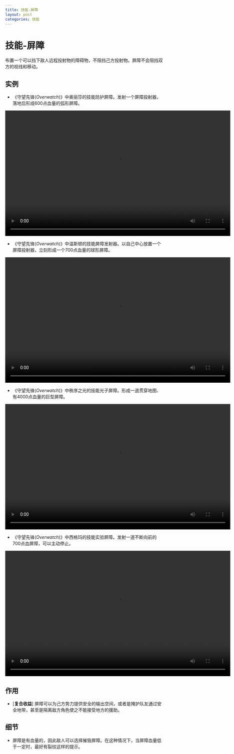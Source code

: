 ```yaml
---
title: 技能-屏障
layout: post
categories: 技能
---
```


# 技能-屏障
布置一个可以挡下敌人远程投射物的障碍物，不阻挡己方投射物。屏障不会阻挡双方的视线和移动。

## 实例

- 《守望先锋(*Overwatch*)》中奥丽莎的技能防护屏障。发射一个屏障投射器，落地后形成600点血量的弧形屏障。

<video width="720" height="400" controls>
    <source src="/videos/奥丽莎-防护屏障.mp4" type="video/mp4">
</video>

- 《守望先锋(*Overwatch*)》中温斯顿的技能屏障发射器。以自己中心放置一个屏障投射器，立刻形成一个700点血量的球形屏障。

<video width="720" height="400" controls>
    <source src="/videos/温斯顿-屏障发射器.mp4" type="video/mp4">
</video>

- 《守望先锋(*Overwatch*)》中秩序之光的技能光子屏障。形成一道贯穿地图、有4000点血量的巨型屏障。

<video width="720" height="400" controls>
    <source src="/videos/秩序之光-光之屏障.mp4" type="video/mp4">
</video>

- 《守望先锋(*Overwatch*)》中西格玛的技能实验屏障。发射一道不断向前的700点血屏障，可以主动停止。
<video width="720" height="400" controls>
    <source src="/videos/西格玛-实验屏障.mp4" type="video/mp4">
</video>

## 作用
- [**复合收益**] 屏障可以为己方势力提供安全的输出空间，或者是掩护队友通过安全地带，甚至是隔离敌方角色使之不能接受地方的援助。

## 细节
- 屏障是有血量的，因此敌人可以选择摧毁屏障。在这种情况下，当屏障血量低于一定时，最好有裂纹这样的提示。